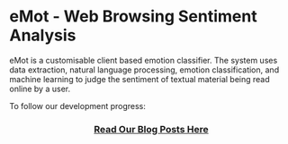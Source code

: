 # eMot - Web Browsing Sentiment Analysis

eMot is a customisable client based emotion classifier. The system uses data extraction, natural language processing, emotion classification, and machine learning to judge the sentiment of textual material being read online by a user.

To follow our development progress:

<div align="center">

### [Read Our Blog Posts Here](https://gitlab.computing.dcu.ie/sloweyg2/2021-ca400-gslowey-msavage/wikis/pages?sort=created_at)

</div>
